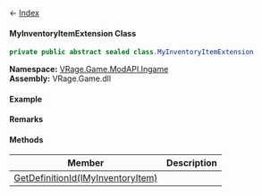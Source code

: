 ← [Index](Api-Index)

#### MyInventoryItemExtension Class

```csharp
private public abstract sealed class.MyInventoryItemExtension
```

**Namespace:** [VRage.Game.ModAPI.Ingame](VRage.Game.ModAPI.Ingame)  
**Assembly:** VRage.Game.dll

#### Example

#### Remarks

#### Methods

|Member|Description|
|---|---|
|[GetDefinitionId(IMyInventoryItem)](VRage.Game.ModAPI.Ingame.MyInventoryItemExtension.GetDefinitionId)||

